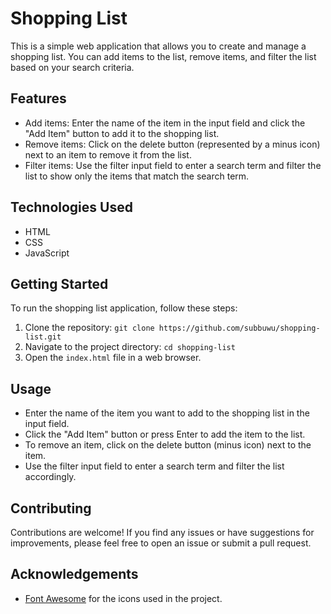 # Shopping List

This is a simple web application that allows you to create and manage a shopping list. You can add items to the list, remove items, and filter the list based on your search criteria.

## Features

- Add items: Enter the name of the item in the input field and click the "Add Item" button to add it to the shopping list.
- Remove items: Click on the delete button (represented by a minus icon) next to an item to remove it from the list.
- Filter items: Use the filter input field to enter a search term and filter the list to show only the items that match the search term.

## Technologies Used

- HTML
- CSS
- JavaScript

## Getting Started

To run the shopping list application, follow these steps:

1. Clone the repository: `git clone https://github.com/subbuwu/shopping-list.git`
2. Navigate to the project directory: `cd shopping-list`
3. Open the `index.html` file in a web browser.

## Usage

- Enter the name of the item you want to add to the shopping list in the input field.
- Click the "Add Item" button or press Enter to add the item to the list.
- To remove an item, click on the delete button (minus icon) next to the item.
- Use the filter input field to enter a search term and filter the list accordingly.

## Contributing

Contributions are welcome! If you find any issues or have suggestions for improvements, please feel free to open an issue or submit a pull request.

## Acknowledgements

- [Font Awesome](https://fontawesome.com/) for the icons used in the project.
